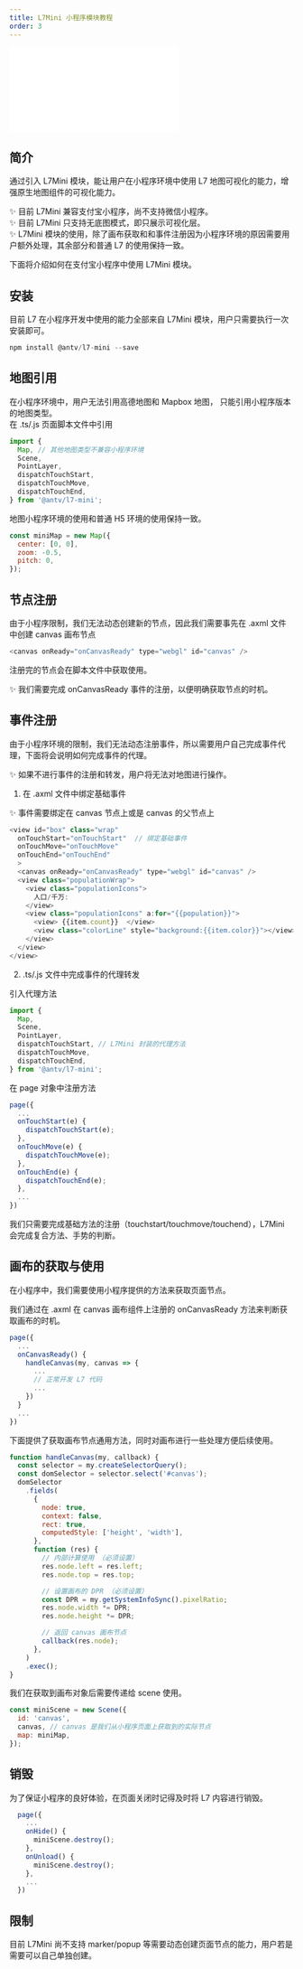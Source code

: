 ```yaml
---
title: L7Mini 小程序模块教程
order: 3
---
```


<embed src="@/docs/common/style.md"></embed>

## 简介

通过引入 L7Mini 模块，能让用户在小程序环境中使用 L7 地图可视化的能力，增强原生地图组件的可视化能力。

✨ 目前 L7Mini 兼容支付宝小程序，尚不支持微信小程序。  
✨ 目前 L7Mini 只支持无底图模式，即只展示可视化层。  
✨ L7Mini 模块的使用，除了画布获取和和事件注册因为小程序环境的原因需要用户额外处理，其余部分和普通 L7 的使用保持一致。

下面将介绍如何在支付宝小程序中使用 L7Mini 模块。

## 安装

目前 L7 在小程序开发中使用的能力全部来自 L7Mini 模块，用户只需要执行一次安装即可。

```javascript
npm install @antv/l7-mini --save
```

## 地图引用

在小程序环境中，用户无法引用高德地图和 Mapbox 地图， 只能引用小程序版本的地图类型。  
在 .ts/.js 页面脚本文件中引用

```javascript
import {
  Map, // 其他地图类型不兼容小程序环境
  Scene,
  PointLayer,
  dispatchTouchStart,
  dispatchTouchMove,
  dispatchTouchEnd,
} from '@antv/l7-mini';
```

地图小程序环境的使用和普通 H5 环境的使用保持一致。

```javascript
const miniMap = new Map({
  center: [0, 0],
  zoom: -0.5,
  pitch: 0,
});
```

## 节点注册

由于小程序限制，我们无法动态创建新的节点，因此我们需要事先在 .axml 文件中创建 canvas 画布节点

```javascript
<canvas onReady="onCanvasReady" type="webgl" id="canvas" />
```

注册完的节点会在脚本文件中获取使用。

✨ 我们需要完成 onCanvasReady 事件的注册，以便明确获取节点的时机。

## 事件注册

由于小程序环境的限制，我们无法动态注册事件，所以需要用户自己完成事件代理，下面将会说明如何完成事件的代理。

✨ 如果不进行事件的注册和转发，用户将无法对地图进行操作。

1. 在 .axml 文件中绑定基础事件

✨ 事件需要绑定在 canvas 节点上或是 canvas 的父节点上

```javascript
<view id="box" class="wrap"
  onTouchStart="onTouchStart"  // 绑定基础事件
  onTouchMove="onTouchMove"
  onTouchEnd="onTouchEnd"
  >
  <canvas onReady="onCanvasReady" type="webgl" id="canvas" />
  <view class="populationWrap">
    <view class="populationIcons">
      人口/千万:
    </view>
    <view class="populationIcons" a:for="{{population}}">
      <view> {{item.count}}  </view>
      <view class="colorLine" style="background:{{item.color}}"></view>
    </view>
  </view>
</view>
```

2. .ts/.js 文件中完成事件的代理转发

引入代理方法

```javascript
import {
  Map,
  Scene,
  PointLayer,
  dispatchTouchStart, // L7Mini 封装的代理方法
  dispatchTouchMove,
  dispatchTouchEnd,
} from '@antv/l7-mini';
```

在 page 对象中注册方法

```javascript
page({
  ...
  onTouchStart(e) {
    dispatchTouchStart(e);
  },
  onTouchMove(e) {
    dispatchTouchMove(e);
  },
  onTouchEnd(e) {
    dispatchTouchEnd(e);
  },
  ...
})

```

我们只需要完成基础方法的注册（touchstart/touchmove/touchend），L7Mini 会完成复合方法、手势的判断。

## 画布的获取与使用

在小程序中，我们需要使用小程序提供的方法来获取页面节点。

我们通过在 .axml 在 canvas 画布组件上注册的 onCanvasReady 方法来判断获取画布的时机。

```javascript
page({
  ...
  onCanvasReady() {
    handleCanvas(my, canvas => {
      ...
      // 正常开发 L7 代码
      ...
    })
  }
  ...
})
```

下面提供了获取画布节点通用方法，同时对画布进行一些处理方便后续使用。

```javascript
function handleCanvas(my, callback) {
  const selector = my.createSelectorQuery();
  const domSelector = selector.select('#canvas');
  domSelector
    .fields(
      {
        node: true,
        context: false,
        rect: true,
        computedStyle: ['height', 'width'],
      },
      function (res) {
        // 内部计算使用 （必须设置）
        res.node.left = res.left;
        res.node.top = res.top;

        // 设置画布的 DPR （必须设置）
        const DPR = my.getSystemInfoSync().pixelRatio;
        res.node.width *= DPR;
        res.node.height *= DPR;

        // 返回 canvas 画布节点
        callback(res.node);
      },
    )
    .exec();
}
```

我们在获取到画布对象后需要传递给 scene 使用。

```javascript
const miniScene = new Scene({
  id: 'canvas',
  canvas, // canvas 是我们从小程序页面上获取到的实际节点
  map: miniMap,
});
```

## 销毁

为了保证小程序的良好体验，在页面关闭时记得及时将 L7 内容进行销毁。

```javascript
  page({
    ...
    onHide() {
      miniScene.destroy();
    },
    onUnload() {
      miniScene.destroy();
    },
    ...
  })
```

## 限制

目前 L7Mini 尚不支持 marker/popup 等需要动态创建页面节点的能力，用户若是需要可以自己单独创建。
